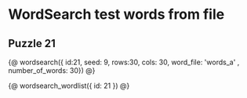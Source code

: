 # WordSearch test words from file

## Puzzle 21

{@ wordsearch({
    id:21, 
    seed: 9,
    rows:30, 
    cols: 30, 
    word_file: 'words_a' ,
    number_of_words: 30}) @}

{@ wordsearch_wordlist({ id: 21 }) @}

